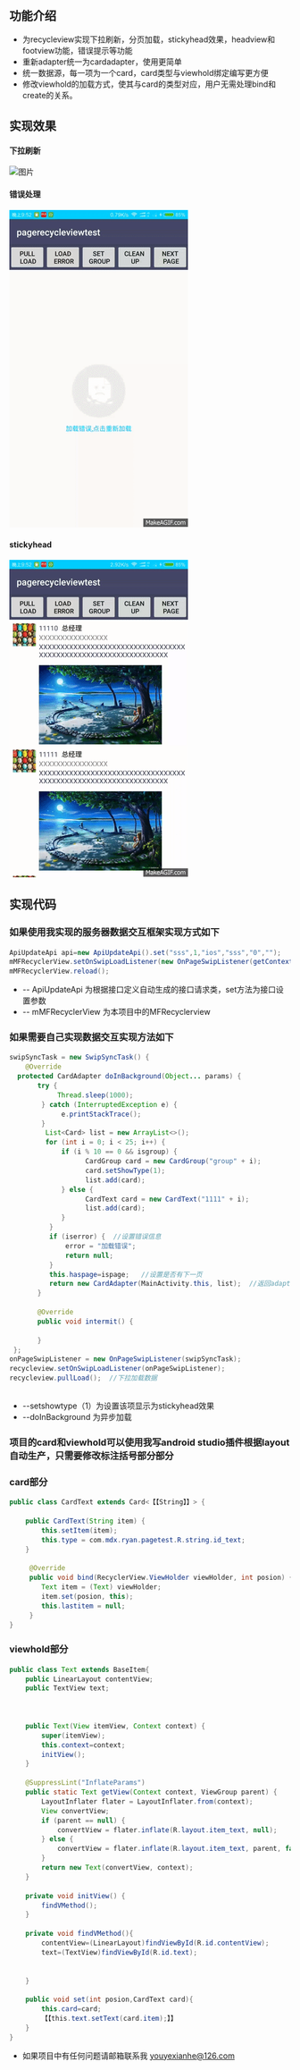 ## 功能介绍
- 为recycleview实现下拉刷新，分页加载，stickyhead效果，headview和footview功能，错误提示等功能
- 重新adapter统一为cardadapter，使用更简单
- 统一数据源，每一项为一个card，card类型与viewhold绑定编写更方便
- 修改viewhold的加载方式，使其与card的类型对应，用户无需处理bind和create的关系。


## 实现效果

#### 下拉刷新
![图片](https://github.com/ryanliu19843/pagerecycleview/blob/it2d4b.gif)


#### 错误处理
![图片](https://github.com/ryanliu19843/pagerecycleview/blob/master/5QUfGT.gif)

 
#### stickyhead
![图片](https://github.com/ryanliu19843/pagerecycleview/blob/master/rpJSEe.gif)

## 实现代码
### 如果使用我实现的服务器数据交互框架实现方式如下

```Java
ApiUpdateApi api=new ApiUpdateApi().set("sss",1,"ios","sss","0","");
mMFRecyclerView.setOnSwipLoadListener(new OnPageSwipListener(getContext(), api, new DfText()));
mMFRecyclerView.reload();
```
- -- ApiUpdateApi 为根据接口定义自动生成的接口请求类，set方法为接口设置参数
- -- mMFRecyclerView 为本项目中的MFRecyclerview

### 如果需要自己实现数据交互实现方法如下

```Java
swipSyncTask = new SwipSyncTask() {
	@Override
  protected CardAdapter doInBackground(Object... params) {
       try {
            Thread.sleep(1000);
        } catch (InterruptedException e) {
             e.printStackTrace();
        }
         List<Card> list = new ArrayList<>();
         for (int i = 0; i < 25; i++) {
             if (i % 10 == 0 && isgroup) {
                   CardGroup card = new CardGroup("group" + i);
                   card.setShowType(1);
                   list.add(card);
             } else {
                   CardText card = new CardText("1111" + i);
                   list.add(card);
             }
          }
          if (iserror) {  //设置错误信息
              error = "加载错误";
              return null;
          }
          this.haspage=ispage;   //设置是否有下一页
          return new CardAdapter(MainActivity.this, list);  //返回adapter
       }

       @Override
       public void intermit() {

       }
 };
onPageSwipListener = new OnPageSwipListener(swipSyncTask);
recycleview.setOnSwipLoadListener(onPageSwipListener);
recycleview.pullLoad();  //下拉加载数据
				
```
- --setshowtype（1）为设置该项显示为stickyhead效果
- --doInBackground 为异步加载

### 项目的card和viewhold可以使用我写android studio插件根据layout自动生产，只需要修改标注括号部分部分
### card部分
```Java
public class CardText extends Card<【【String】】> {
	
	public CardText(String item) {
	    this.setItem(item);
    	this.type = com.mdx.ryan.pagetest.R.string.id_text;
    }

     @Override
     public void bind(RecyclerView.ViewHolder viewHolder, int posion) {
        Text item = (Text) viewHolder;
        item.set(posion, this);
        this.lastitem = null;
     }
}

```
### viewhold部分
```Java
public class Text extends BaseItem{
    public LinearLayout contentView;
    public TextView text;



    public Text(View itemView, Context context) {
        super(itemView);
        this.context=context;
        initView();
    }

    @SuppressLint("InflateParams")
    public static Text getView(Context context, ViewGroup parent) {
        LayoutInflater flater = LayoutInflater.from(context);
        View convertView;
        if (parent == null) {
            convertView = flater.inflate(R.layout.item_text, null);
        } else {
            convertView = flater.inflate(R.layout.item_text, parent, false);
        }
        return new Text(convertView, context);
    }

    private void initView() {
    	findVMethod();
    }

    private void findVMethod(){
        contentView=(LinearLayout)findViewById(R.id.contentView);
        text=(TextView)findViewById(R.id.text);


    }

    public void set(int posion,CardText card){
        this.card=card;
        【【this.text.setText(card.item);】】
    }
}
```

- 如果项目中有任何问题请邮箱联系我 youyexianhe@126.com

